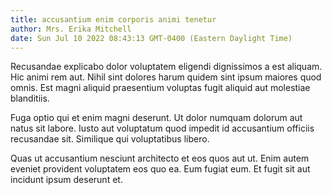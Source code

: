 ```yaml
---
title: accusantium enim corporis animi tenetur
author: Mrs. Erika Mitchell
date: Sun Jul 10 2022 08:43:13 GMT-0400 (Eastern Daylight Time)
---
```

Recusandae explicabo dolor voluptatem eligendi dignissimos a est aliquam. Hic animi rem aut. Nihil sint dolores harum quidem sint ipsum maiores quod omnis. Est magni aliquid praesentium voluptas fugit aliquid aut molestiae blanditiis.

 Fuga optio qui et enim magni deserunt. Ut dolor numquam dolorum aut natus sit labore. Iusto aut voluptatum quod impedit id accusantium officiis recusandae sit. Similique qui voluptatibus libero.

 Quas ut accusantium nesciunt architecto et eos quos aut ut. Enim autem eveniet provident voluptatem eos quo ea. Eum fugiat eum. Et fugit sit aut incidunt ipsum deserunt et.